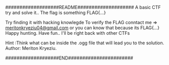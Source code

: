 ###################README####################
A basic CTF try and solve it..
The flag is something FLAG{...}

Try finding it with hacking knowlegde 
To verify the FLAG conntact me => meritonkryeziu04@gmail.com or you can know that because its FLAG{...}
Happy hunting.
Have fun..
I'll be right back with other CTFs 

Hint :Think what can be inside the .ogg file that will lead you to the solution.
Author: Meriton Kryeziu.

###################END#######################